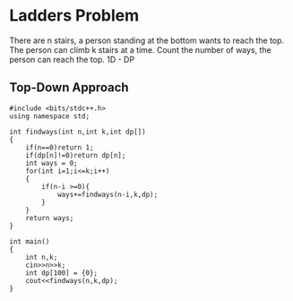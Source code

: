 # Ladders Problem

There are n stairs, a person standing at the bottom wants to reach the top. The person can climb k stairs at a time. Count the number of ways, the person can reach the top.
1D - DP


## Top-Down Approach

```
#include <bits/stdc++.h>
using namespace std;

int findways(int n,int k,int dp[])
{
    if(n==0)return 1;
    if(dp[n]!=0)return dp[n];
    int ways = 0;
    for(int i=1;i<=k;i++)
    {
        if(n-i >=0){
            ways+=findways(n-i,k,dp);
        }
    }
    return ways;
}

int main()
{
    int n,k;
    cin>>n>>k;
    int dp[100] = {0};
    cout<<findways(n,k,dp);
}
```
